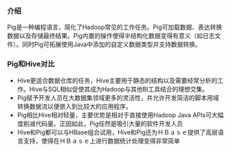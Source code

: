 ### 介绍

Pig是一种编程语言，简化了Hadoop常见的工作任务。Pig可加载数据、表达转换数据以及存储最终结果。Pig内置的操作使得半结构化数据变得有意义（如日志文件）。同时Pig可拓展使用Java中添加的自定义数据类型并支持数据转换。

### Pig和Hive对比

- Hive更适合数据仓库的任务，Hive主要用于静态的结构以及需要经常分析的工作。Hive与SQL相似促使其成为Hadoop与其他BI工具结合的理想交集。
- Pig赋予开发人员在大数据集领域更多的灵活性，并允许开发简洁的脚本用域转换数据流以便嵌入到比较大的应用程序。
- Pig相比Hive相对轻量，主要优势是相对于直接使用Hadoop Java APIs可大幅度削减代码量。正因如此，Pig任然是吸引大量的软件开发人员
- Hive和Pig都可以与HBase组合试用，Hive和Pig还为ＨＢａｓｅ提供了高层语言支持，使得在ＨＢａｓｅ上进行数据统计处理变得非常简单